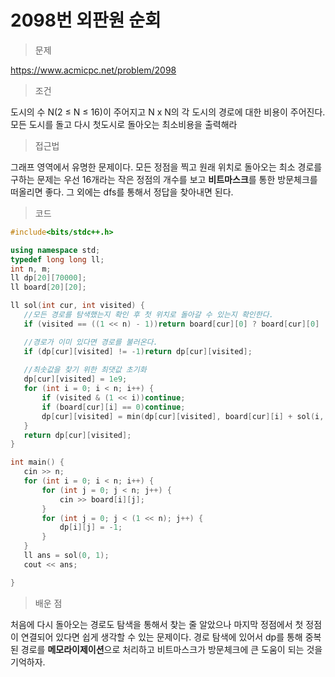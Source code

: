 # 2098번 외판원 순회

> 문제

https://www.acmicpc.net/problem/2098

> 조건

도시의 수 N(2 ≤ N ≤ 16)이 주어지고 N x N의 각 도시의 경로에 대한 비용이 주어진다. 모든 도시를 돌고 다시 첫도시로 돌아오는 최소비용을 출력해라 

> 접근법

그래프 영역에서 유명한 문제이다. 모든 정점을 찍고 원래 위치로 돌아오는 최소 경로를 구하는 문제는 우선 16개라는 작은 정점의 개수를 보고 **비트마스크**를 통한 방문체크를 떠올리면 좋다. 그 외에는 dfs를 통해서 정답을 찾아내면 된다.

> 코드

 ``` c++
#include<bits/stdc++.h>

using namespace std;
typedef long long ll;
int n, m;
ll dp[20][70000];
ll board[20][20];

ll sol(int cur, int visited) {
    //모든 경로를 탐색했는지 확인 후 첫 위치로 돌아갈 수 있는지 확인한다.
	if (visited == ((1 << n) - 1))return board[cur][0] ? board[cur][0] : 1e9;

    //경로가 이미 있다면 경로를 불러온다.
	if (dp[cur][visited] != -1)return dp[cur][visited];
	
    //최솟값을 찾기 위한 최댓값 초기화
    dp[cur][visited] = 1e9;
	for (int i = 0; i < n; i++) {
		if (visited & (1 << i))continue;
		if (board[cur][i] == 0)continue;
		dp[cur][visited] = min(dp[cur][visited], board[cur][i] + sol(i, visited | (1 << i)));
	}
	return dp[cur][visited];
}

int main() {
	cin >> n;
	for (int i = 0; i < n; i++) {
		for (int j = 0; j < n; j++) {
			cin >> board[i][j];
		}
		for (int j = 0; j < (1 << n); j++) {
			dp[i][j] = -1;
		}
	}
	ll ans = sol(0, 1);
	cout << ans;

}
```

> 배운 점

처음에 다시 돌아오는 경로도 탐색을 통해서 찾는 줄 알았으나 마지막 정점에서 첫 정점이 연결되어 있다면 쉽게 생각할 수 있는 문제이다. 경로 탐색에 있어서 dp를 통해 중복된 경로를 **메모라이제이션**으로 처리하고 비트마스크가 방문체크에 큰 도움이 되는 것을 기억하자.